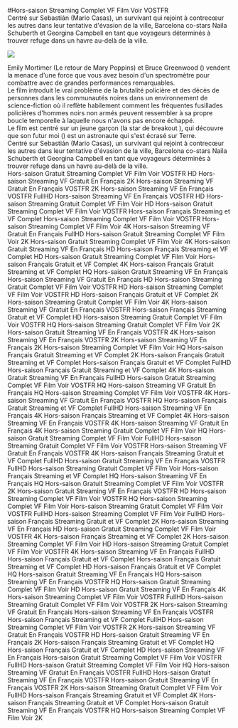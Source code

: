 #Hors-saison Streaming Complet VF Film Voir VOSTFR  
Centré sur Sebastián (Mario Casas), un survivant qui rejoint à contrecœur les autres dans leur tentative d'évasion de la ville,  Barcelona co-stars Naila Schuberth et Georgina Campbell en tant que voyageurs déterminés à trouver refuge dans un havre au-delà de la ville.  
  
[![](https://i.imgur.com/qSNzIqt.png)](https://movie.rssnews.media/gMgNuTt.php)  
  
Emily Mortimer (Le retour de Mary Poppins) et Bruce Greenwood () vendent la menace d'une force que vous avez besoin d'un spectromètre pour combattre avec de grandes performances remarquables.  
Le film introduit le vrai problème de la brutalité policière et des décès de personnes dans les communautés noires dans un environnement de science-fiction où il reflète habilement comment les fréquentes fusillades policières d'hommes noirs non armés peuvent ressembler à sa propre boucle temporelle à laquelle nous n'avons pas encore échappé.  
Le film est centré sur un jeune garçon (la star de breakout ), qui découvre que son futur moi () est un astronaute qui s'est écrasé sur Terre.  
Centré sur Sebastián (Mario Casas), un survivant qui rejoint à contrecœur les autres dans leur tentative d'évasion de la ville,  Barcelona co-stars Naila Schuberth et Georgina Campbell en tant que voyageurs déterminés à trouver refuge dans un havre au-delà de la ville.  
Hors-saison Gratuit Streaming Complet VF Film Voir VOSTFR HD
Hors-saison Streaming VF Gratuit En Français 2K
Hors-saison Streaming VF Gratuit En Français VOSTFR 2K
Hors-saison Streaming VF En Français VOSTFR FullHD
Hors-saison Streaming VF En Français VOSTFR HD
Hors-saison Streaming Gratuit Complet VF Film Voir HD
Hors-saison Gratuit Streaming Complet VF Film Voir VOSTFR
Hors-saison Français Streaming et VF Complet
Hors-saison Streaming Complet VF Film Voir VOSTFR
Hors-saison Streaming Complet VF Film Voir 4K
Hors-saison Streaming VF Gratuit En Français FullHD
Hors-saison Gratuit Streaming Complet VF Film Voir 2K
Hors-saison Gratuit Streaming Complet VF Film Voir 4K
Hors-saison Gratuit Streaming VF En Français HD
Hors-saison Français Streaming et VF Complet HD
Hors-saison Gratuit Streaming Complet VF Film Voir
Hors-saison Français Gratuit et VF Complet 4K
Hors-saison Français Gratuit Streaming et VF Complet HQ
Hors-saison Gratuit Streaming VF En Français
Hors-saison Streaming VF Gratuit En Français HD
Hors-saison Streaming Gratuit Complet VF Film Voir VOSTFR HD
Hors-saison Streaming Complet VF Film Voir VOSTFR HD
Hors-saison Français Gratuit et VF Complet 2K
Hors-saison Streaming Gratuit Complet VF Film Voir 4K
Hors-saison Streaming VF Gratuit En Français VOSTFR
Hors-saison Français Streaming Gratuit et VF Complet HD
Hors-saison Streaming Gratuit Complet VF Film Voir VOSTFR HQ
Hors-saison Streaming Gratuit Complet VF Film Voir 2K
Hors-saison Gratuit Streaming VF En Français VOSTFR 4K
Hors-saison Streaming VF En Français VOSTFR 2K
Hors-saison Streaming VF En Français 2K
Hors-saison Streaming Complet VF Film Voir HQ
Hors-saison Français Gratuit Streaming et VF Complet 2K
Hors-saison Français Gratuit Streaming et VF Complet
Hors-saison Français Gratuit et VF Complet FullHD
Hors-saison Français Gratuit Streaming et VF Complet 4K
Hors-saison Gratuit Streaming VF En Français FullHD
Hors-saison Gratuit Streaming Complet VF Film Voir VOSTFR HQ
Hors-saison Streaming VF Gratuit En Français HQ
Hors-saison Streaming Complet VF Film Voir VOSTFR 4K
Hors-saison Streaming VF Gratuit En Français VOSTFR HQ
Hors-saison Français Gratuit Streaming et VF Complet FullHD
Hors-saison Streaming VF En Français 4K
Hors-saison Français Streaming et VF Complet 4K
Hors-saison Streaming VF En Français VOSTFR 4K
Hors-saison Streaming VF Gratuit En Français 4K
Hors-saison Streaming Gratuit Complet VF Film Voir HQ
Hors-saison Gratuit Streaming Complet VF Film Voir FullHD
Hors-saison Streaming Gratuit Complet VF Film Voir VOSTFR
Hors-saison Streaming VF Gratuit En Français VOSTFR 4K
Hors-saison Français Streaming Gratuit et VF Complet FullHD
Hors-saison Gratuit Streaming VF En Français VOSTFR FullHD
Hors-saison Streaming Gratuit Complet VF Film Voir
Hors-saison Français Streaming et VF Complet HQ
Hors-saison Streaming VF En Français HQ
Hors-saison Gratuit Streaming Complet VF Film Voir VOSTFR 2K
Hors-saison Gratuit Streaming VF En Français VOSTFR HD
Hors-saison Streaming Complet VF Film Voir VOSTFR HQ
Hors-saison Streaming Complet VF Film Voir
Hors-saison Streaming Gratuit Complet VF Film Voir VOSTFR FullHD
Hors-saison Streaming Complet VF Film Voir FullHD
Hors-saison Français Streaming Gratuit et VF Complet 2K
Hors-saison Streaming VF En Français HD
Hors-saison Gratuit Streaming Complet VF Film Voir VOSTFR 4K
Hors-saison Français Streaming et VF Complet 2K
Hors-saison Streaming Complet VF Film Voir HD
Hors-saison Streaming Gratuit Complet VF Film Voir VOSTFR 4K
Hors-saison Streaming VF En Français FullHD
Hors-saison Français Gratuit et VF Complet
Hors-saison Français Gratuit Streaming et VF Complet HD
Hors-saison Français Gratuit et VF Complet HQ
Hors-saison Gratuit Streaming VF En Français HQ
Hors-saison Streaming VF En Français VOSTFR HQ
Hors-saison Gratuit Streaming Complet VF Film Voir HD
Hors-saison Gratuit Streaming VF En Français 4K
Hors-saison Streaming Complet VF Film Voir VOSTFR FullHD
Hors-saison Streaming Gratuit Complet VF Film Voir VOSTFR 2K
Hors-saison Streaming VF Gratuit En Français
Hors-saison Streaming VF En Français VOSTFR
Hors-saison Français Streaming et VF Complet FullHD
Hors-saison Streaming Complet VF Film Voir VOSTFR 2K
Hors-saison Streaming VF Gratuit En Français VOSTFR HD
Hors-saison Gratuit Streaming VF En Français 2K
Hors-saison Français Streaming Gratuit et VF Complet HQ
Hors-saison Français Gratuit et VF Complet HD
Hors-saison Streaming VF En Français
Hors-saison Gratuit Streaming Complet VF Film Voir VOSTFR FullHD
Hors-saison Gratuit Streaming Complet VF Film Voir HQ
Hors-saison Streaming VF Gratuit En Français VOSTFR FullHD
Hors-saison Gratuit Streaming VF En Français VOSTFR
Hors-saison Gratuit Streaming VF En Français VOSTFR 2K
Hors-saison Streaming Gratuit Complet VF Film Voir FullHD
Hors-saison Français Streaming Gratuit et VF Complet 4K
Hors-saison Français Streaming Gratuit et VF Complet
Hors-saison Gratuit Streaming VF En Français VOSTFR HQ
Hors-saison Streaming Complet VF Film Voir 2K